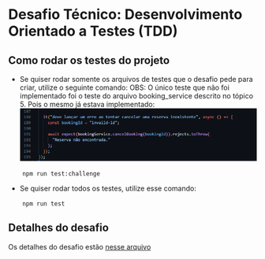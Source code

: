 # Desafio Técnico: Desenvolvimento Orientado a Testes (TDD)

## Como rodar os testes do projeto

- Se quiser rodar somente os arquivos de testes que o desafio pede para criar, utilize o seguinte comando:
  OBS: O único teste que não foi implementado foi o teste do arquivo booking_service descrito no tópico 5. Pois o mesmo já estava implementado:
  ![alt text](image.png)

```
    npm run test:challenge
```

- Se quiser rodar todos os testes, utilize esse comando:

```
    npm run test
```

## Detalhes do desafio

Os detalhes do desafio estão [nesse arquivo](./challenge.md)
